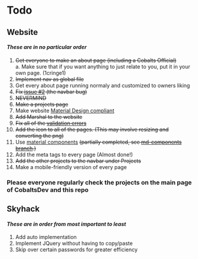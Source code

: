 # Todo  
   ## Website  
   #### *These are in no particular order*
       
   1. ~~Get everyone to make an about page (including a Cobalts Official)~~  
      a. Make sure that if you want anything to just relate to you, put it in your own page. (1cringe1)
   2. ~~Implement nav as global file~~
   3. Get every about page running normaly and customized to owners liking  
   4. ~~Fix [issue #2](https://github.com/CobaltsDev/CobaltsDev.github.io/issues/2) (the navbar bug)~~
   5. ~~NEVERMIND~~
   6. ~~Make a projects page~~
   7. Make website [Material Design compliant](http://material.io)
   8. ~~Add Marshal to the website~~
   9. ~~Fix all of the [validation errors](https://validator.w3.org/nu/?doc=https%3A%2F%2Fcobalts.net%2F)~~
   10. ~~Add the icon to all of the pages. (This may involve resizing and converting the png)~~
   11. Use [material components](https://material.io/components/) ~~(partially completed, see [md-components branch](https://github.com/CobaltsDev/CobaltsDev.github.io/tree/md-components).)~~
   12. Add the meta tags to every page (Almost done!)
   13. ~~Add the other projects to the navbar under Projects~~
   14. Make a mobile-friendly version of every page
### Please everyone regularly check the projects on the main page of CobaltsDev and this repo 

## Skyhack

#### *These are in order from most important to least*
   1. Add auto implementation
   2. Implement JQuery without having to copy/paste
   3. Skip over certain passwords for greater efficiency
